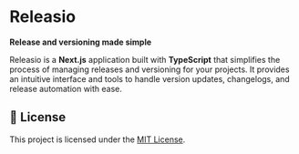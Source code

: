 # Releasio

**Release and versioning made simple**

Releasio is a **Next.js** application built with **TypeScript** that simplifies the process of managing releases and versioning for your projects. It provides an intuitive interface and tools to handle version updates, changelogs, and release automation with ease.



## 📜 License

This project is licensed under the [MIT License](LICENSE).

